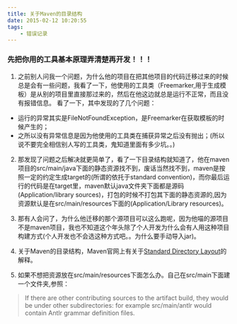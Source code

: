 ```yaml
---
title: 关于Maven的目录结构
date: 2015-02-12 10:20:55
tags: 
	- 错误记录
---
```

### 先把你用的工具基本原理弄清楚再开发！！！

1. 之前别人问我一个问题，为什么他的项目在把其他项目的代码迁移过来的时候总是会有一些问题，我看了一下，他使用的工具类（Freemarker,用于生成模板）是从别的项目里直接那过来的，然后在他这边就总是运行不正常，而且没有报错信息。
看了一下，其中发现的了几个问题：
* 运行的异常其实是FileNotFoundException，是Freemarker在获取模板的时候产生的；
* 之所以没有异常信息是因为他使用的工具类在捕获异常之后没有抛出；(所以说不要完全相信别人写的工具类，鬼知道里面有多少坑。。)

2. 那发现了问题之后解决就更简单了，看了一下目录结构就知道了，他在maven项目的src/main/java下面的静态资源找不到，废话当然找不到，maven是按照一定的约定生成target的(所谓的依托于standard convention)，而你最后运行的代码是在target里，maven默认java文件夹下面都是源码(Application/library sources)，打包的时候不打包其下面的静态资源的,因为资源默认是在src/main/resources下面的(Application/Library resources)。

3. 那有人会问了，为什么他迁移的那个源项目可以这么跑呢，因为他喵的源项目不是maven项目，我也不知道这个年头除了个人开发为什么会有人用这种项目构建方式(个人开发也不会选这种方式吧。。为什么要手动导入jar)。

4. 关于Maven的目录结构，Maven官网上有关于[Standard Directory Layout](https://maven.apache.org/guides/introduction/introduction-to-the-standard-directory-layout.html)的解释。

5. 如果不想把资源放在src/main/resources下面怎么办。自己在src/main下面建一个文件夹,参照：
>If there are other contributing sources to the artifact build, they would be under other subdirectories: for example src/main/antlr would contain Antlr grammar definition files.
